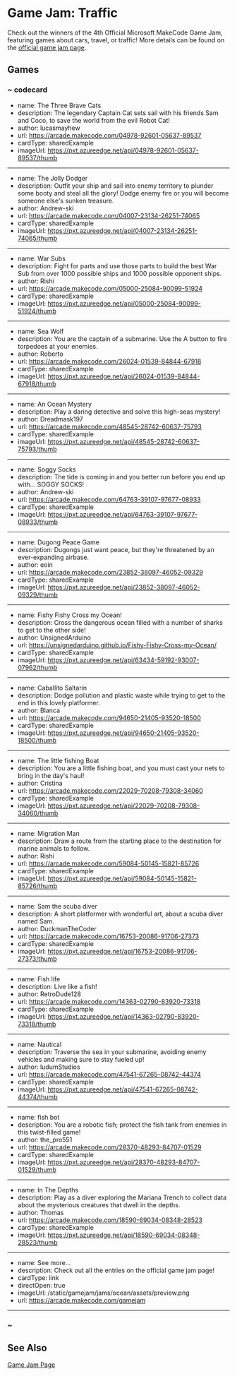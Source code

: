 # Game Jam: Traffic
Check out the winners of the 4th Official Microsoft MakeCode Game Jam, featuring games about cars, travel, or traffic! More details can be found on the [official game jam page](https://arcade.makecode.com/gamejam).

## Games

### ~ codecard
* name: The Three Brave Cats
* description: The legendary Captain Cat sets sail with his friends Sam and Coco, to save the world from the evil Robot Cat!
* author: lucasmayhew
* url: https://arcade.makecode.com/04978-92601-05637-89537
* cardType: sharedExample
* imageUrl: https://pxt.azureedge.net/api/04978-92601-05637-89537/thumb
---
* name: The Jolly Dodger
* description: Outfit your ship and sail into enemy territory to plunder some booty and steal all the glory! Dodge enemy fire or you will become someone else's sunken treasure.
* author: Andrew-ski
* url: https://arcade.makecode.com/04007-23134-26251-74065
* cardType: sharedExample
* imageUrl: https://pxt.azureedge.net/api/04007-23134-26251-74065/thumb
---
* name: War Subs
* description: Fight for parts and use those parts to build the best War Sub from over 1000 possible ships and 1000 possible opponent ships.
* author: Rishi
* url: https://arcade.makecode.com/05000-25084-90099-51924
* cardType: sharedExample
* imageUrl: https://pxt.azureedge.net/api/05000-25084-90099-51924/thumb
---
* name: Sea Wolf
* description: You are the captain of a submarine. Use the A button to fire torpedoes at your enemies.
* author: Roberto
* url: https://arcade.makecode.com/26024-01539-84844-67918
* cardType: sharedExample
* imageUrl: https://pxt.azureedge.net/api/26024-01539-84844-67918/thumb
---
* name: An Ocean Mystery
* description: Play a daring detective and solve this high-seas mystery!
* author: Dreadmask197
* url: https://arcade.makecode.com/48545-28742-60637-75793
* cardType: sharedExample
* imageUrl: https://pxt.azureedge.net/api/48545-28742-60637-75793/thumb
---
* name: Soggy Socks
* description: The tide is coming in and you better run before you end up with... SOGGY SOCKS!
* author: Andrew-ski
* url: https://arcade.makecode.com/64763-39107-97677-08933
* cardType: sharedExample
* imageUrl: https://pxt.azureedge.net/api/64763-39107-97677-08933/thumb
---
* name: Dugong Peace Game
* description: Dugongs just want peace, but they're threatened by an ever-expanding airbase.
* author: eoin
* url: https://arcade.makecode.com/23852-38097-46052-09329
* cardType: sharedExample
* imageUrl: https://pxt.azureedge.net/api/23852-38097-46052-09329/thumb
---
* name: Fishy Fishy Cross my Ocean!
* description: Cross the dangerous ocean filled with a number of sharks to get to the other side!
* author: UnsignedArduino
* url: https://unsignedarduino.github.io/Fishy-Fishy-Cross-my-Ocean/
* cardType: sharedExample
* imageUrl: https://pxt.azureedge.net/api/63434-59192-93007-07962/thumb
---
* name: Caballito Saltarin
* description: Dodge pollution and plastic waste while trying to get to the end in this lovely platformer.
* author: Blanca
* url: https://arcade.makecode.com/94650-21405-93520-18500
* cardType: sharedExample
* imageUrl: https://pxt.azureedge.net/api/94650-21405-93520-18500/thumb
---
* name: The little fishing Boat
* description: You are a little fishing boat, and you must cast your nets to bring in the day's haul!
* author: Cristina
* url: https://arcade.makecode.com/22029-70208-79308-34060
* cardType: sharedExample
* imageUrl: https://pxt.azureedge.net/api/22029-70208-79308-34060/thumb
---
* name: Migration Man
* description: Draw a route from the starting place to the destination for marine animals to follow.
* author: Rishi
* url: https://arcade.makecode.com/59084-50145-15821-85726
* cardType: sharedExample
* imageUrl: https://pxt.azureedge.net/api/59084-50145-15821-85726/thumb
---
* name: Sam the scuba diver
* description: A short platformer with wonderful art, about a scuba diver named Sam.
* author: DuckmanTheCoder
* url: https://arcade.makecode.com/16753-20086-91706-27373
* cardType: sharedExample
* imageUrl: https://pxt.azureedge.net/api/16753-20086-91706-27373/thumb
---
* name: Fish life
* description: Live like a fish!
* author: RetroDude128
* url: https://arcade.makecode.com/14363-02790-83920-73318
* cardType: sharedExample
* imageUrl: https://pxt.azureedge.net/api/14363-02790-83920-73318/thumb
---
* name: Nautical
* description: Traverse the sea in your submarine, avoiding enemy vehicles and making sure to stay fueled up!
* author: ludumStudios
* url: https://arcade.makecode.com/47541-67265-08742-44374
* cardType: sharedExample
* imageUrl: https://pxt.azureedge.net/api/47541-67265-08742-44374/thumb
---
* name: fish bot
* description: You are a robotic fish; protect the fish tank from enemies in this twist-filled game!
* author: the_pro551
* url: https://arcade.makecode.com/28370-48293-84707-01529
* cardType: sharedExample
* imageUrl: https://pxt.azureedge.net/api/28370-48293-84707-01529/thumb
---
* name: In The Depths
* description: Play as a diver exploring the Mariana Trench to collect data about the mysterious creatures that dwell in the depths.
* author: Thomas
* url: https://arcade.makecode.com/18590-69034-08348-28523
* cardType: sharedExample
* imageUrl: https://pxt.azureedge.net/api/18590-69034-08348-28523/thumb
---
* name: See more...
* description: Check out all the entries on the official game jam page!
* cardType: link
* directOpen: true
* imageUrl: /static/gamejam/jams/ocean/assets/preview.png
* url: https://arcade.makecode.com/gamejam
---
### ~

## See Also

[Game Jam Page](https://arcade.makecode.com/gamejam)
